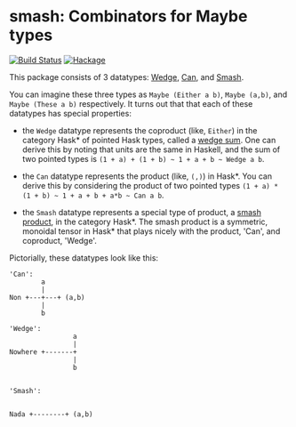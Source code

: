 # smash: Combinators for Maybe types

[![Build Status](https://travis-ci.com/emilypi/smash.svg?branch=master)](https://travis-ci.com/emilypi/smash)
[![Hackage](https://img.shields.io/hackage/v/smash.svg)](https://hackage.haskell.org/package/smash)

This package consists of 3 datatypes: [Wedge](https://hackage.haskell.org/package/smash/docs/Data-Wedge.html), [Can](https://hackage.haskell.org/package/smash/docs/Data-Can.html), and [Smash](https://hackage.haskell.org/package/smash/docs/Data-Smash.html).

You can imagine these three types as `Maybe (Either a b)`, `Maybe (a,b)`, and `Maybe (These a b)` respectively. It turns out that that each of these datatypes has special properties:

- the `Wedge` datatype represents the coproduct (like, `Either`) in the category Hask* of pointed Hask types, called a [wedge sum](https://ncatlab.org/nlab/show/wedge+sum). One can derive this by noting that units are the same in Haskell, and the sum of two pointed types is `(1 + a) + (1 + b) ~ 1 + a + b ~ Wedge a b`.

- the `Can` datatype represents the product (like, `(,)`) in Hask*. You can derive this by considering the product of two pointed types `(1 + a) * (1 + b) ~ 1 + a + b + a*b ~ Can a b`.

- the `Smash` datatype represents a special type of product, a
[smash product](https://ncatlab.org/nlab/show/smash+product), in the category Hask\*.  The smash product is a symmetric, monoidal tensor in Hask* that plays nicely with the product, 'Can', and coproduct, 'Wedge'.


Pictorially, these datatypes look like this:

```
'Can':
        a
        |
Non +---+---+ (a,b)
        |
        b

'Wedge':
                a
                |
Nowhere +-------+
                |
                b


'Smash':


Nada +--------+ (a,b)
```
